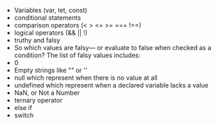 - Variables (var, let, const)
- conditional statements
- comparison operators (< > <= >= === !==)
- logical operators (&& || !)
- truthy and falsy
-   So which values are falsy— or evaluate to false when checked as a condition? The list of falsy values includes:
-   0
-   Empty strings like "" or ''
-   null which represent when there is no value at all
-   undefined which represent when a declared variable lacks a value
-   NaN, or Not a Number
- ternary operator
- else if
- switch
